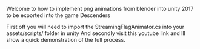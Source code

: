 Welcome to how to implement png animations from blender into unity 2017 to be exported into the game Descenders

First off you will need to import the StreamingFlagAnimator.cs into your assets/scripts/ folder in unity
And secondly visit this youtube link and Ill show a quick demonstration of the full process.
